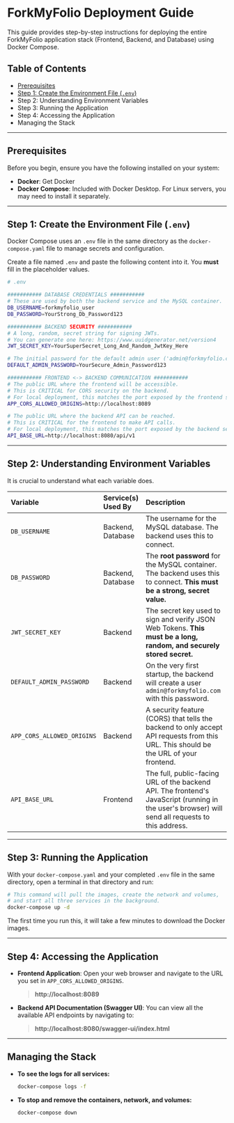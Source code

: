 # ForkMyFolio Deployment Guide

This guide provides step-by-step instructions for deploying the entire ForkMyFolio application stack (Frontend, Backend, and Database) using Docker Compose.

## Table of Contents
- [Prerequisites](#prerequisites)
- [Step 1: Create the Environment File (`.env`)](#step-1-create-the-environment-file-env)
- Step 2: Understanding Environment Variables
- Step 3: Running the Application
- Step 4: Accessing the Application
- Managing the Stack

---

## Prerequisites

Before you begin, ensure you have the following installed on your system:
- **Docker**: Get Docker
- **Docker Compose**: Included with Docker Desktop. For Linux servers, you may need to install it separately.

---

## Step 1: Create the Environment File (`.env`)

Docker Compose uses an `.env` file in the same directory as the `docker-compose.yaml` file to manage secrets and configuration.

Create a file named `.env` and paste the following content into it. You **must** fill in the placeholder values.

```bash
# .env

########### DATABASE CREDENTIALS ###########
# These are used by both the backend service and the MySQL container.
DB_USERNAME=forkmyfolio_user
DB_PASSWORD=YourStrong_Db_Password123

########### BACKEND SECURITY ###########
# A long, random, secret string for signing JWTs.
# You can generate one here: https://www.uuidgenerator.net/version4
JWT_SECRET_KEY=YourSuperSecret_Long_And_Random_JwtKey_Here

# The initial password for the default admin user ('admin@forkmyfolio.com').
DEFAULT_ADMIN_PASSWORD=YourSecure_Admin_Password123

########### FRONTEND <-> BACKEND COMMUNICATION ###########
# The public URL where the frontend will be accessible.
# This is CRITICAL for CORS security on the backend.
# For local deployment, this matches the port exposed by the frontend service.
APP_CORS_ALLOWED_ORIGINS=http://localhost:8089

# The public URL where the backend API can be reached.
# This is CRITICAL for the frontend to make API calls.
# For local deployment, this matches the port exposed by the backend service.
API_BASE_URL=http://localhost:8080/api/v1
```

---

## Step 2: Understanding Environment Variables

It is crucial to understand what each variable does.

| Variable                   | Service(s) Used By | Description                                                                                                                                   |
| :------------------------- | :----------------- | :-------------------------------------------------------------------------------------------------------------------------------------------- |
| `DB_USERNAME`              | Backend, Database  | The username for the MySQL database. The backend uses this to connect.                                                                        |
| `DB_PASSWORD`              | Backend, Database  | The **root password** for the MySQL container. The backend uses this to connect. **This must be a strong, secret value.**                        |
| `JWT_SECRET_KEY`           | Backend            | The secret key used to sign and verify JSON Web Tokens. **This must be a long, random, and securely stored secret.**                           |
| `DEFAULT_ADMIN_PASSWORD`   | Backend            | On the very first startup, the backend will create a user `admin@forkmyfolio.com` with this password.                                           |
| `APP_CORS_ALLOWED_ORIGINS` | Backend            | A security feature (CORS) that tells the backend to only accept API requests from this URL. This should be the URL of your frontend.            |
| `API_BASE_URL`             | Frontend           | The full, public-facing URL of the backend API. The frontend's JavaScript (running in the user's browser) will send all requests to this address. |

---

## Step 3: Running the Application

With your `docker-compose.yaml` and your completed `.env` file in the same directory, open a terminal in that directory and run:

```bash
# This command will pull the images, create the network and volumes,
# and start all three services in the background.
docker-compose up -d
```

The first time you run this, it will take a few minutes to download the Docker images.

---

## Step 4: Accessing the Application

- **Frontend Application**:
  Open your web browser and navigate to the URL you set in `APP_CORS_ALLOWED_ORIGINS`.
  > **http://localhost:8089**

- **Backend API Documentation (Swagger UI)**:
  You can view all the available API endpoints by navigating to:
  > **http://localhost:8080/swagger-ui/index.html**

---

## Managing the Stack

- **To see the logs for all services:**
  ```bash
  docker-compose logs -f
  ```

- **To stop and remove the containers, network, and volumes:**
  ```bash
  docker-compose down
  ```